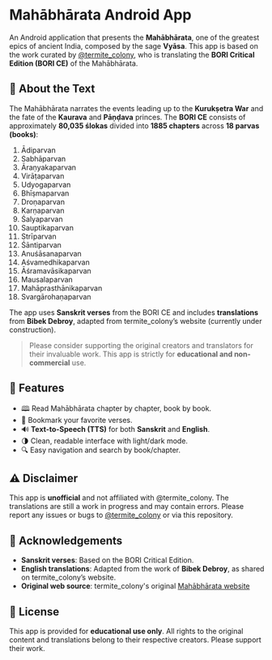 # Mahābhārata Android App

An Android application that presents the **Mahābhārata**, one of the greatest epics of ancient India, composed by the sage **Vyāsa**. This app is based on the work curated by [@termite_colony](https://twitter.com/termite_colony), who is translating the **BORI Critical Edition (BORI CE)** of the Mahābhārata.

## 📖 About the Text

The Mahābhārata narrates the events leading up to the **Kurukṣetra War** and the fate of the **Kaurava** and **Pāṇḍava** princes. The **BORI CE** consists of approximately **80,035 ślokas** divided into **1885 chapters** across **18 parvas (books)**:

1. Ādiparvan
2. Sabhāparvan
3. Āraṇyakaparvan
4. Virāṭaparvan
5. Udyogaparvan
6. Bhīṣmaparvan
7. Droṇaparvan
8. Karṇaparvan
9. Śalyaparvan
10. Sauptikaparvan
11. Strīparvan
12. Śāntiparvan
13. Anuśāsanaparvan
14. Aśvamedhikaparvan
15. Āśramavāsikaparvan
16. Mausala­parvan
17. Mahāprasthānikaparvan
18. Svargārohaṇaparvan

The app uses **Sanskrit verses** from the BORI CE and includes **translations** from **Bibek Debroy**, adapted from termite_colony’s website (currently under construction).

> Please consider supporting the original creators and translators for their invaluable work. This app is strictly for **educational and non-commercial** use.

## 📱 Features

- 🕮 Read Mahābhārata chapter by chapter, book by book.
- 🔖 Bookmark your favorite verses.
- 🔊 **Text-to-Speech (TTS)** for both **Sanskrit** and **English**.
- 🌗 Clean, readable interface with light/dark mode.
- 🔍 Easy navigation and search by book/chapter.

## ⚠️ Disclaimer

This app is **unofficial** and not affiliated with @termite_colony. The translations are still a work in progress and may contain errors. Please report any issues or bugs to [@termite_colony](https://twitter.com/termite_colony) or via this repository.

## 🙏 Acknowledgements

- **Sanskrit verses**: Based on the BORI Critical Edition.
- **English translations**: Adapted from the work of **Bibek Debroy**, as shared on termite_colony’s website.
- **Original web source**: termite_colony's original [Mahābhārata website](#https://vyas-mahabharat.com/)

## 📜 License

This app is provided for **educational use only**. All rights to the original content and translations belong to their respective creators. Please support their work.
